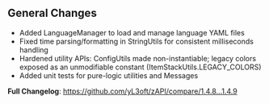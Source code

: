 ## General Changes
- Added LanguageManager to load and manage language YAML files
- Fixed time parsing/formatting in StringUtils for consistent milliseconds handling
- Hardened utility APIs: ConfigUtils made non-instantiable; legacy colors exposed as an unmodifiable constant (ItemStackUtils.LEGACY_COLORS)
- Added unit tests for pure-logic utilities and Messages

**Full Changelog**: https://github.com/yL3oft/zAPI/compare/1.4.8...1.4.9